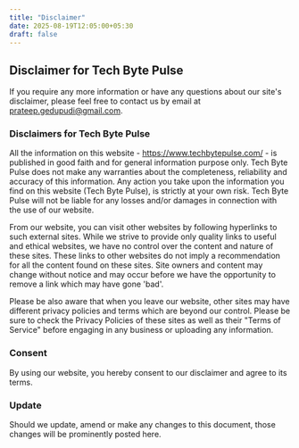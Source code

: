 ```yaml
---
title: "Disclaimer"
date: 2025-08-19T12:05:00+05:30
draft: false
---
```


## Disclaimer for Tech Byte Pulse

If you require any more information or have any questions about our site's disclaimer, please feel free to contact us by email at prateep.gedupudi@gmail.com.

### Disclaimers for Tech Byte Pulse

All the information on this website - https://www.techbytepulse.com/ - is published in good faith and for general information purpose only. Tech Byte Pulse does not make any warranties about the completeness, reliability and accuracy of this information. Any action you take upon the information you find on this website (Tech Byte Pulse), is strictly at your own risk. Tech Byte Pulse will not be liable for any losses and/or damages in connection with the use of our website.

From our website, you can visit other websites by following hyperlinks to such external sites. While we strive to provide only quality links to useful and ethical websites, we have no control over the content and nature of these sites. These links to other websites do not imply a recommendation for all the content found on these sites. Site owners and content may change without notice and may occur before we have the opportunity to remove a link which may have gone 'bad'.

Please be also aware that when you leave our website, other sites may have different privacy policies and terms which are beyond our control. Please be sure to check the Privacy Policies of these sites as well as their "Terms of Service" before engaging in any business or uploading any information.

### Consent

By using our website, you hereby consent to our disclaimer and agree to its terms.

### Update

Should we update, amend or make any changes to this document, those changes will be prominently posted here.